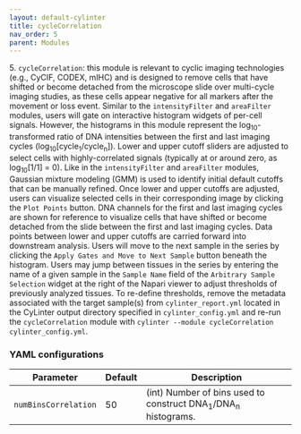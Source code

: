 ```yaml
---
layout: default-cylinter
title: cycleCorrelation
nav_order: 5
parent: Modules
---
```


5\. `cycleCorrelation`: this module is relevant to cyclic imaging technologies (e.g., CyCIF, CODEX, mIHC) and is designed to remove cells that have shifted or become detached from the microscope slide over multi-cycle imaging studies, as these cells appear negative for all markers after the movement or loss event. Similar to the `intensityFilter` and `areaFilter` modules, users will gate on interactive histogram widgets of per-cell signals. However, the histograms in this module represent the log<sub>10</sub>-transformed ratio of DNA intensities between the first and last imaging cycles (log<sub>10</sub>[cycle<sub>1</sub>/cycle<sub>n</sub>]). Lower and upper cutoff sliders are adjusted to select cells with highly-correlated signals (typically at or around zero, as log<sub>10</sub>[1/1] = 0). Like in the `intensityFilter` and `areaFilter` modules, Gaussian mixture modeling (GMM) is used to identify initial default cutoffs that can be manually refined. Once lower and upper cutoffs are adjusted, users can visualize selected cells in their corresponding image by clicking the `Plot Points` button. DNA channels for the first and last imaging cycles are shown for reference to visualize cells that have shifted or become detached from the slide between the first and last imaging cycles. Data points between lower and upper cutoffs are carried forward into downstream analysis. Users will move to the next sample in the series by clicking the `Apply Gates and Move to Next Sample` button beneath the histogram. Users may jump between tissues in the series by entering the name of a given sample in the `Sample Name` field of the `Arbitrary Sample Selection` widget at the right of the Napari viewer to adjust thresholds of previously analyzed tissues. To re-define thresholds, remove the metadata associated with the target sample(s) from `cylinter_report.yml` located in the CyLinter output directory specified in `cylinter_config.yml` and re-run the `cycleCorrelation` module with `cylinter --module cycleCorrelation cylinter_config.yml`.


### YAML configurations

| Parameter | Default | Description |
| --- | --- | --- |
| `numBinsCorrelation` | 50 | (int) Number of bins used to construct DNA<sub>1</sub>/DNA<sub>n</sub> histograms. |
